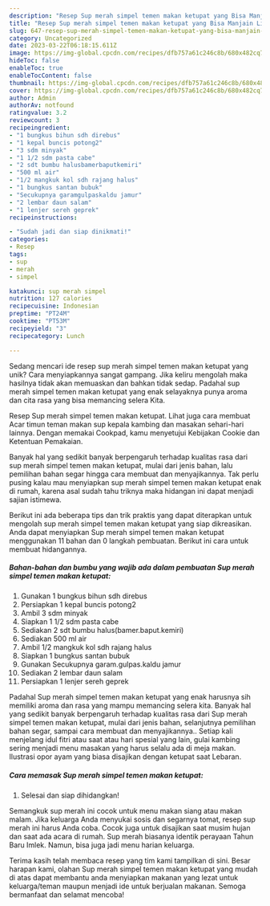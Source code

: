 ```yaml
---
description: "Resep Sup merah simpel temen makan ketupat yang Bisa Manjain Lidah"
title: "Resep Sup merah simpel temen makan ketupat yang Bisa Manjain Lidah"
slug: 647-resep-sup-merah-simpel-temen-makan-ketupat-yang-bisa-manjain-lidah
category: Uncategorized
date: 2023-03-22T06:18:15.611Z
image: https://img-global.cpcdn.com/recipes/dfb757a61c246c8b/680x482cq70/sup-merah-simpel-temen-makan-ketupat-foto-resep-utama.jpg
hideToc: false
enableToc: true
enableTocContent: false
thumbnail: https://img-global.cpcdn.com/recipes/dfb757a61c246c8b/680x482cq70/sup-merah-simpel-temen-makan-ketupat-foto-resep-utama.jpg
cover: https://img-global.cpcdn.com/recipes/dfb757a61c246c8b/680x482cq70/sup-merah-simpel-temen-makan-ketupat-foto-resep-utama.jpg
author: Admin
authorAv: notfound
ratingvalue: 3.2
reviewcount: 3
recipeingredient:
- "1 bungkus bihun sdh direbus"
- "1 kepal buncis potong2"
- "3 sdm minyak"
- "1 1/2 sdm pasta cabe"
- "2 sdt bumbu halusbamerbaputkemiri"
- "500 ml air"
- "1/2 mangkuk kol sdh rajang halus"
- "1 bungkus santan bubuk"
- "Secukupnya garamgulpaskaldu jamur"
- "2 lembar daun salam"
- "1 lenjer sereh geprek"
recipeinstructions:

- "Sudah jadi dan siap dinikmati!"
categories:
- Resep
tags:
- sup
- merah
- simpel

katakunci: sup merah simpel 
nutrition: 127 calories
recipecuisine: Indonesian
preptime: "PT24M"
cooktime: "PT53M"
recipeyield: "3"
recipecategory: Lunch

---
```





Sedang mencari ide resep sup merah simpel temen makan ketupat yang unik? Cara menyiapkannya sangat gampang. Jika keliru mengolah maka hasilnya tidak akan memuaskan dan bahkan tidak sedap. Padahal sup merah simpel temen makan ketupat yang enak selayaknya punya aroma dan cita rasa yang bisa memancing selera Kita.





Resep Sup merah simpel temen makan ketupat. Lihat juga cara membuat Acar timun teman makan sup kepala kambing dan masakan sehari-hari lainnya. Dengan memakai Cookpad, kamu menyetujui Kebijakan Cookie dan Ketentuan Pemakaian.

Banyak hal yang sedikit banyak berpengaruh terhadap kualitas rasa dari sup merah simpel temen makan ketupat, mulai dari jenis bahan, lalu pemilihan bahan segar hingga cara membuat dan menyajikannya. Tak perlu pusing kalau mau menyiapkan sup merah simpel temen makan ketupat enak di rumah, karena asal sudah tahu triknya maka hidangan ini dapat menjadi sajian istimewa.






Berikut ini ada beberapa tips dan trik praktis yang dapat diterapkan untuk mengolah sup merah simpel temen makan ketupat yang siap dikreasikan. Anda dapat menyiapkan Sup merah simpel temen makan ketupat menggunakan 11 bahan dan 0 langkah pembuatan. Berikut ini cara untuk membuat hidangannya.

<!--inarticleads1-->

##### Bahan-bahan dan bumbu yang wajib ada dalam pembuatan Sup merah simpel temen makan ketupat:

1. Gunakan 1 bungkus bihun sdh direbus
1. Persiapkan 1 kepal buncis potong2
1. Ambil 3 sdm minyak
1. Siapkan 1 1/2 sdm pasta cabe
1. Sediakan 2 sdt bumbu halus(bamer.baput.kemiri)
1. Sediakan 500 ml air
1. Ambil 1/2 mangkuk kol sdh rajang halus
1. Siapkan 1 bungkus santan bubuk
1. Gunakan Secukupnya garam.gulpas.kaldu jamur
1. Sediakan 2 lembar daun salam
1. Persiapkan 1 lenjer sereh geprek


Padahal Sup merah simpel temen makan ketupat yang enak harusnya sih memiliki aroma dan rasa yang mampu memancing selera kita. Banyak hal yang sedikit banyak berpengaruh terhadap kualitas rasa dari Sup merah simpel temen makan ketupat, mulai dari jenis bahan, selanjutnya pemilihan bahan segar, sampai cara membuat dan menyajikannya.. Setiap kali menjelang idul fitri atau saat atau hari spesial yang lain, gulai kambing sering menjadi menu masakan yang harus selalu ada di meja makan. Ilustrasi opor ayam yang biasa disajikan dengan ketupat saat Lebaran. 

<!--inarticleads2-->

##### Cara memasak Sup merah simpel temen makan ketupat:


1. Selesai dan siap dihidangkan!

Semangkuk sup merah ini cocok untuk menu makan siang atau makan malam. Jika keluarga Anda menyukai sosis dan segarnya tomat, resep sup merah ini harus Anda coba. Cocok juga untuk disajikan saat musim hujan dan saat ada acara di rumah. Sup merah biasanya identik perayaan Tahun Baru Imlek. Namun, bisa juga jadi menu harian keluarga. 

Terima kasih telah membaca resep yang tim kami tampilkan di sini. Besar harapan kami, olahan Sup merah simpel temen makan ketupat yang mudah di atas dapat membantu anda menyiapkan makanan yang lezat untuk keluarga/teman maupun menjadi ide untuk berjualan makanan. Semoga bermanfaat dan selamat mencoba!
